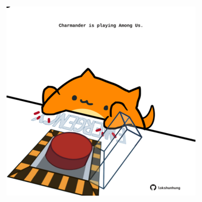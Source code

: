 <!-- built at 25/01/2021, 04:28:47 UTC -->
<p align="center">
  <img width="500" height="500" src="./ReadmeImage.svg">
</p>
